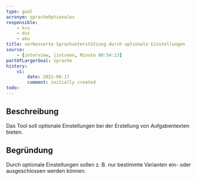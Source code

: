 ```yaml
---
type: goal
acronym: spracheOptionales
responsible: 
    - kru
    - duz
    - ako
title: verbesserte Sprachunterstützung durch optionale Einstellungen
source:
    - [interview, jintveen, Minute 00:54:13]
partOfLargerGoal: sprache
history:
    v1:
        date: 2021-06-17
        comment: initially created
todo: 
---
```


## Beschreibung

Das Tool soll optionale Einstellungen bei der Erstellung von Aufgabentexten bieten.

## Begründung

Durch optionale Einstellungen sollen z. B. nur bestimmte Varianten ein- oder ausgeschlossen werden können. 